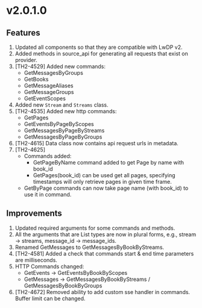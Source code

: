 # v2.0.1.0

## Features

1. Updated all components so that they are compatible with LwDP v2.
2. Added methods in source_api for generating all requests that exist on provider.
3. [TH2-4529] Added new commands:
    - GetMessagesByGroups
    - GetBooks
    - GetMessageAliases
    - GetMessageGroups
    - GetEventScopes
4. Added new `Stream` and `Streams` class.
5. [TH2-4535] Added new http commands:
   - GetPages
   - GetEventsByPageByScopes
   - GetMessagesByPageByStreams
   - GetMessagesByPageByGroups
6. [TH2-4615] Data class now contains api request urls in metadata.
7. [TH2-4625]
   - Commands added:
     - GetPageByName command added to get Page by name with book_id
     - GetPages(book_id) can be used get all pages, specifying timestamps will only retrieve pages in given time frame.
   - GetByPage commands can now take page name (with book_id) to use it in command.

## Improvements

1. Updated required arguments for some commands and methods.
2. All the arguments that are List types are now in plural forms, e.g., stream -> streams,
   message_id -> message_ids.
3. Renamed GetMessages to GetMessagesByBookByStreams.
4. [TH2-4581] Added a check that commands start & end time parameters are milliseconds.
5. HTTP Commands changed:
   - GetEvents -> GetEventsByBookByScopes
   - GetMessages -> GetMessagesByBookByStreams / GetMessagesByBookByGroups
6. [TH2-4672] Removed ability to add custom sse handler in commands. Buffer limit can be changed.